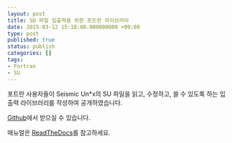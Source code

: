 ```yaml
---
layout: post
title: SU 파일 입출력을 위한 포트란 라이브러리
date: 2015-03-12 15:18:08.000000000 +09:00
type: post
published: true
status: publish
categories: []
tags:
- Fortran
- SU
---
```

<p>포트란 사용자들이 Seismic Un*x의 SU 파일을 읽고, 수정하고, 쓸 수 있도록 하는 입출력 라이브러리를 작성하여 공개하였습니다.</p>
<p><a href="https://github.com/pkgpl/SUIO">Github</a>에서 받으실 수 있습니다.</p>
<p>매뉴얼은 <a href="http://suio.readthedocs.io">ReadTheDocs</a>를 참고하세요.</p>

<!--
<p><b>참고문헌</b></p>
<p>하완수, 2015, SU 파일 입출력을 위한 포트란 라이브러리 개발, 한국자원공학회지, 52(1), 81-90.</p>
-->

